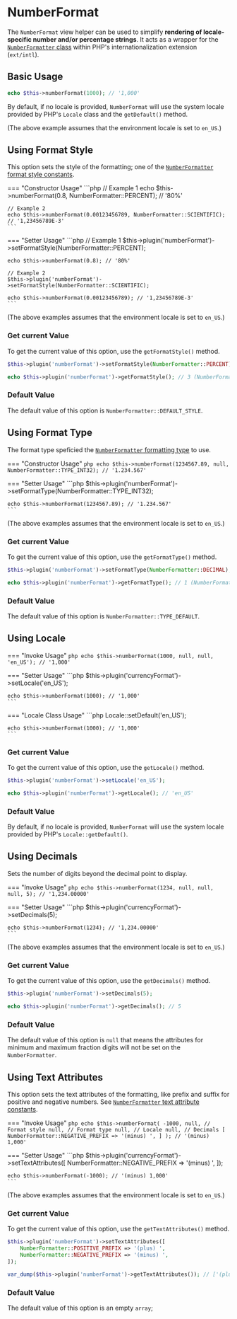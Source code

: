 # NumberFormat

The `NumberFormat` view helper can be used to simplify **rendering of
locale-specific number and/or percentage strings**. It acts as a wrapper for the
[`NumberFormatter` class](https://www.php.net/NumberFormatter) within PHP's
internationalization extension (`ext/intl`).

## Basic Usage

```php
echo $this->numberFormat(1000); // '1,000'
```

By default, if no locale is provided, `NumberFormat` will use the system
locale provided by PHP's `Locale` class and the `getDefault()` method.

(The above example assumes that the environment locale is set to `en_US`.)

## Using Format Style

This option sets the style of the formatting; one of the
[`NumberFormatter` format style constants](https://www.php.net/manual/class.numberformatter.php#intl.numberformatter-constants.unumberformatstyle).

<!-- markdownlint-disable MD038 MD009 MD046 -->
=== "Constructor Usage"
    ```php
    // Example 1
    echo $this->numberFormat(0.8, NumberFormatter::PERCENT); // '80%'

    // Example 2
    echo $this->numberFormat(0.00123456789, NumberFormatter::SCIENTIFIC); // '1,23456789E-3'
    ```

=== "Setter Usage"
    ```php
    // Example 1
    $this->plugin('numberFormat')->setFormatStyle(NumberFormatter::PERCENT);

    echo $this->numberFormat(0.8); // '80%'

    // Example 2
    $this->plugin('numberFormat')->setFormatStyle(NumberFormatter::SCIENTIFIC);

    echo $this->numberFormat(0.00123456789); // '1,23456789E-3'
    ```
<!-- markdownlint-restore -->

(The above examples assumes that the environment locale is set to `en_US`.)

### Get current Value

To get the current value of this option, use the `getFormatStyle()` method.

```php
$this->plugin('numberFormat')->setFormatStyle(NumberFormatter::PERCENT);

echo $this->plugin('numberFormat')->getFormatStyle(); // 3 (NumberFormatter::DEFAULT_STYLE)
```

### Default Value

The default value of this option is `NumberFormatter::DEFAULT_STYLE`.

## Using Format Type

The format type speficied the [`NumberFormatter` formatting type](https://www.php.net/manual/class.numberformatter.php#intl.numberformatter-constants.types)
to use.

<!-- markdownlint-disable MD038 MD009 MD046 -->
=== "Constructor Usage"
    ```php
    echo $this->numberFormat(1234567.89, null, NumberFormatter::TYPE_INT32); // '1.234.567'
    ```

=== "Setter Usage"
    ```php
    $this->plugin('numberFormat')->setFormatType(NumberFormatter::TYPE_INT32);

    echo $this->numberFormat(1234567.89); // '1.234.567'
    ```
<!-- markdownlint-restore -->

(The above examples assumes that the environment locale is set to `en_US`.)

### Get current Value

To get the current value of this option, use the `getFormatType()` method.

```php
$this->plugin('numberFormat')->setFormatType(NumberFormatter::DECIMAL);

echo $this->plugin('numberFormat')->getFormatType(); // 1 (NumberFormatter::DECIMAL)
```

### Default Value

The default value of this option is `NumberFormatter::TYPE_DEFAULT`.

## Using Locale

<!-- markdownlint-disable MD038 MD009 MD046 -->
=== "Invoke Usage"
    ```php
    echo $this->numberFormat(1000, null, null, 'en_US'); // '1,000'
    ```

=== "Setter Usage"
    ```php
    $this->plugin('currencyFormat')->setLocale('en_US');

    echo $this->numberFormat(1000); // '1,000'
    ```

=== "Locale Class Usage"
    ```php
    Locale::setDefault('en_US');

    echo $this->numberFormat(1000); // '1,000'
    ```
<!-- markdownlint-restore -->

### Get current Value

To get the current value of this option, use the `getLocale()` method.

```php
$this->plugin('numberFormat')->setLocale('en_US');

echo $this->plugin('numberFormat')->getLocale(); // 'en_US'
```

### Default Value

By default, if no locale is provided, `NumberFormat` will use the system
locale provided by PHP's `Locale::getDefault()`.

## Using Decimals

Sets the number of digits beyond the decimal point to display.

<!-- markdownlint-disable MD038 MD009 MD046 -->
=== "Invoke Usage"
    ```php
    echo $this->numberFormat(1234, null, null, null, 5); // '1,234.00000'
    ```

=== "Setter Usage"
    ```php
    $this->plugin('currencyFormat')->setDecimals(5);

    echo $this->numberFormat(1234); // '1,234.00000'
    ```
<!-- markdownlint-restore -->

(The above examples assumes that the environment locale is set to `en_US`.)

### Get current Value

To get the current value of this option, use the `getDecimals()` method.

```php
$this->plugin('numberFormat')->setDecimals(5);

echo $this->plugin('numberFormat')->getDecimals(); // 5
```

### Default Value

The default value of this option is `null` that means the attributes for minimum
and maximum fraction digits will not be set on the `NumberFormatter`.

## Using Text Attributes

This option sets the text attributes of the formatting, like prefix and suffix
for positive and negative numbers. See
[`NumberFormatter` text attribute constants](https://www.php.net/manual/class.numberformatter.php#intl.numberformatter-constants.unumberformattextattribute).

<!-- markdownlint-disable MD038 MD009 MD046 -->
=== "Invoke Usage"
    ```php
    echo $this->numberFormat(
        -1000,
        null, // Format style
        null, // Format type
        null, // Locale
        null, // Decimals
        [
            NumberFormatter::NEGATIVE_PREFIX => '(minus) ',
        ]
    ); // '(minus) 1,000'
    ```

=== "Setter Usage"
    ```php
    $this->plugin('currencyFormat')->setTextAttributes([
        NumberFormatter::NEGATIVE_PREFIX => '(minus) ',
    ]);

    echo $this->numberFormat(-1000); // '(minus) 1,000'
    ```
<!-- markdownlint-restore -->

(The above examples assumes that the environment locale is set to `en_US`.)

### Get current Value

To get the current value of this option, use the `getTextAttributes()` method.

```php
$this->plugin('numberFormat')->setTextAttributes([
    NumberFormatter::POSITIVE_PREFIX => '(plus) ',
    NumberFormatter::NEGATIVE_PREFIX => '(minus) ',
]);

var_dump($this->plugin('numberFormat')->getTextAttributes()); // ['(plus) ', '(minus) ']
```

### Default Value

The default value of this option is an empty `array`;
